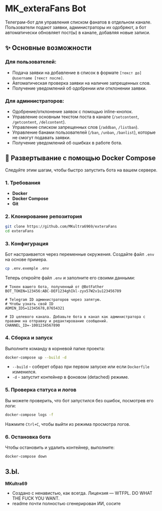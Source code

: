 # MK_exteraFans Bot

Телеграм-бот для управления списком фанатов в отдельном канале. Пользователи подают заявки, администраторы их одобряют, а бот автоматически обновляет пост(ы) в канале, добавляя новые записи.

## ✨ Основные возможности

### Для пользователей:
- Подача заявки на добавление в список в формате `[текст до] @username [текст после]`.
- Автоматическая проверка заявки на наличие запрещенных слов.
- Получение уведомлений об одобрении или отклонении заявки.

### Для администраторов:
- Одобрение/отклонение заявок с помощью inline-кнопок.
- Управление основным текстом поста в канале (`/setcontent`, `/getcontent`, `/delcontent`).
- Управление списком запрещенных слов (`/addban`, `/listban`).
- Управление банами пользователей (`/ban`, `/unban`, `/banlist`), которые не смогут подавать заявки.
- Получение уведомлений об ошибках в работе бота.

## 🚀 Развертывание с помощью Docker Compose

Следуйте этим шагам, чтобы быстро запустить бота на вашем сервере.

### 1. Требования
- **Docker**
- **Docker Compose**
- **Git**

### 2. Клонирование репозитория

```bash
git clone https://github.com/MKultra6969/exteraFans
cd exteraFans
```

### 3. Конфигурация

Бот настраивается через переменные окружения. Создайте файл `.env` на основе примера.

```bash
cp .env.exemple .env
```

Теперь откройте файл `.env` и заполните его своими данными:

```env
# Токен вашего бота, полученный от @BotFather
BOT_TOKEN=123456:ABC-DEF1234ghIkl-zyx57W2v1u123456789

# Telegram ID администраторов через запятую.
# Чтобы узнать свой ID
ADMIN_IDS=12345678,87654321

# ID целевого канала. Добавьте бота в канал как администратора с правами на отправку и редактирование сообщений.
CHANNEL_ID=-1001234567890
```

### 4. Сборка и запуск

Выполните команду в корневой папке проекта:

```bash
docker-compose up --build -d
```
- `--build` - соберет образ при первом запуске или если `Dockerfile` изменился.
- `-d` - запустит контейнер в фоновом (detached) режиме.

### 5. Проверка статуса и логов

Вы можете проверить, что бот запустился без ошибок, посмотрев его логи:
```bash
docker-compose logs -f
```
Нажмите `Ctrl+C`, чтобы выйти из режима просмотра логов.

### 6. Остановка бота

Чтобы остановить и удалить контейнер, выполните:
```bash
docker-compose down
```

## З.Ы.

**MKultra69**
- Создано с ненавистью, как всегда. Лицензия — WTFPL. DO WHAT THE FUCK YOU WANT.
- readme почти полностью сгенерирован ИИ, сосите
